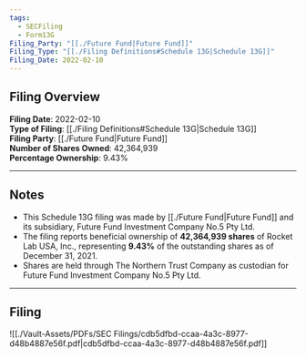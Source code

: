 ```yaml
---
tags:
  - SECFiling
  - Form13G
Filing_Party: "[[./Future Fund|Future Fund]]"
Filing_Type: "[[./Filing Definitions#Schedule 13G|Schedule 13G]]"
Filing_Date: 2022-02-10
---
```


## Filing Overview

**Filing Date**: 2022-02-10  
**Type of Filing**: [[./Filing Definitions#Schedule 13G|Schedule 13G]]  
**Filing Party**: [[./Future Fund|Future Fund]]  
**Number of Shares Owned**: 42,364,939  
**Percentage Ownership**: 9.43%

---

## Notes

- This Schedule 13G filing was made by [[./Future Fund|Future Fund]] and its subsidiary, Future Fund Investment Company No.5 Pty Ltd.
- The filing reports beneficial ownership of **42,364,939 shares** of Rocket Lab USA, Inc., representing **9.43%** of the outstanding shares as of December 31, 2021.
- Shares are held through The Northern Trust Company as custodian for Future Fund Investment Company No.5 Pty Ltd.

---

## Filing

![[./Vault-Assets/PDFs/SEC Filings/cdb5dfbd-ccaa-4a3c-8977-d48b4887e56f.pdf|cdb5dfbd-ccaa-4a3c-8977-d48b4887e56f.pdf]]
